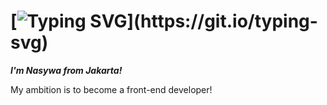 # [![Typing SVG](https://readme-typing-svg.demolab.com?font=Merienda&size=50&pause=1000&color=039E00&center=true&vCenter=true&random=false&width=1000&lines=Hello+World!)](https://git.io/typing-svg)

***I'm Nasywa from Jakarta!***

My ambition is to become a front-end developer!

